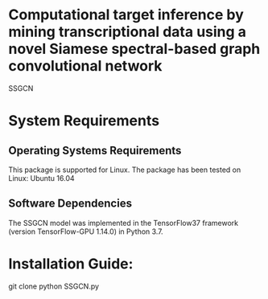 # Computational target inference by mining transcriptional data using a novel Siamese spectral-based graph convolutional network
SSGCN

# System Requirements
## Operating Systems  Requirements
This package is supported for  Linux. The package has been tested on Linux: Ubuntu 16.04
## Software Dependencies
The SSGCN model was implemented in the TensorFlow37 framework (version TensorFlow-GPU 1.14.0) in Python 3.7. 
# Installation Guide:
git clone 
python SSGCN.py

